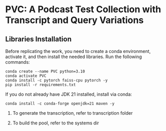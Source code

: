 # PVC:  A Podcast Test Collection with Transcript and Query Variations


## Libraries Installation
Before replicating the work, you need to create a conda environment, activate it, and then install the needed libraries. Run the following commands:

```
conda create --name PVC python=3.10
conda activate PVC
conda install -c pytorch faiss-cpu pytorch -y
pip install -r requirements.txt
```

If you do not already have JDK 21 installed, install via conda:
```
conda install -c conda-forge openjdk=21 maven -y
```


1. To generate the transcription, refer to transcription folder


2. To build the pool, refer to the systems dir
